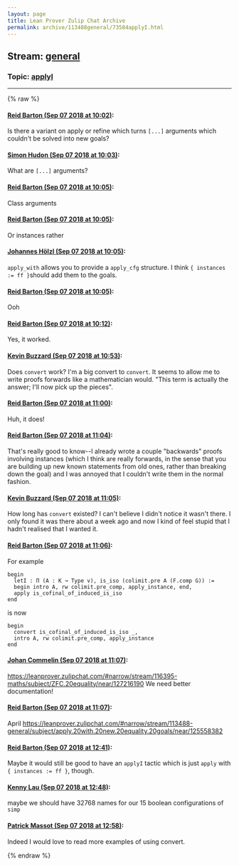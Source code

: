 ```yaml
---
layout: page
title: Lean Prover Zulip Chat Archive 
permalink: archive/113488general/73584applyI.html
---
```


## Stream: [general](index.html)
### Topic: [applyI](73584applyI.html)

---


{% raw %}
#### [ Reid Barton (Sep 07 2018 at 10:02)](https://leanprover.zulipchat.com/#narrow/stream/113488-general/topic/applyI/near/133495991):
Is there a variant on apply or refine which turns `[...]` arguments which couldn't be solved into new goals?

#### [ Simon Hudon (Sep 07 2018 at 10:03)](https://leanprover.zulipchat.com/#narrow/stream/113488-general/topic/applyI/near/133496017):
What are `[...]` arguments?

#### [ Reid Barton (Sep 07 2018 at 10:05)](https://leanprover.zulipchat.com/#narrow/stream/113488-general/topic/applyI/near/133496109):
Class arguments

#### [ Reid Barton (Sep 07 2018 at 10:05)](https://leanprover.zulipchat.com/#narrow/stream/113488-general/topic/applyI/near/133496113):
Or instances rather

#### [ Johannes Hölzl (Sep 07 2018 at 10:05)](https://leanprover.zulipchat.com/#narrow/stream/113488-general/topic/applyI/near/133496114):
`apply_with` allows you to provide a `apply_cfg` structure. I think `{ instances := ff }`should add them to the goals.

#### [ Reid Barton (Sep 07 2018 at 10:05)](https://leanprover.zulipchat.com/#narrow/stream/113488-general/topic/applyI/near/133496119):
Ooh

#### [ Reid Barton (Sep 07 2018 at 10:12)](https://leanprover.zulipchat.com/#narrow/stream/113488-general/topic/applyI/near/133496402):
Yes, it worked.

#### [ Kevin Buzzard (Sep 07 2018 at 10:53)](https://leanprover.zulipchat.com/#narrow/stream/113488-general/topic/applyI/near/133498215):
Does `convert` work? I'm a big convert to `convert`. It seems to allow me to write proofs forwards like a mathematician would. "This term is actually the answer; I'll now pick up the pieces".

#### [ Reid Barton (Sep 07 2018 at 11:00)](https://leanprover.zulipchat.com/#narrow/stream/113488-general/topic/applyI/near/133498553):
Huh, it does!

#### [ Reid Barton (Sep 07 2018 at 11:04)](https://leanprover.zulipchat.com/#narrow/stream/113488-general/topic/applyI/near/133498721):
That's really good to know--I already wrote a couple "backwards" proofs involving instances (which I think are really forwards, in the sense that you are building up new known statements from old ones, rather than breaking down the goal) and I was annoyed that I couldn't write them in the normal fashion.

#### [ Kevin Buzzard (Sep 07 2018 at 11:05)](https://leanprover.zulipchat.com/#narrow/stream/113488-general/topic/applyI/near/133498749):
How long has `convert` existed? I can't believe I didn't notice it wasn't there. I only found it was there about a week ago and now I kind of feel stupid that I hadn't realised that I wanted it.

#### [ Reid Barton (Sep 07 2018 at 11:06)](https://leanprover.zulipchat.com/#narrow/stream/113488-general/topic/applyI/near/133498793):
For example
```lean
begin
  letI : Π (A : K ↝ Type v), is_iso (colimit.pre A (F.comp G)) :=
  begin intro A, rw colimit.pre_comp, apply_instance, end,
  apply is_cofinal_of_induced_is_iso
end
```
is now
```lean
begin
  convert is_cofinal_of_induced_is_iso _,
  intro A, rw colimit.pre_comp, apply_instance
end
```

#### [ Johan Commelin (Sep 07 2018 at 11:07)](https://leanprover.zulipchat.com/#narrow/stream/113488-general/topic/applyI/near/133498834):
https://leanprover.zulipchat.com/#narrow/stream/116395-maths/subject/ZFC.20equality/near/127216190
We need better documentation!

#### [ Reid Barton (Sep 07 2018 at 11:07)](https://leanprover.zulipchat.com/#narrow/stream/113488-general/topic/applyI/near/133498835):
April
https://leanprover.zulipchat.com/#narrow/stream/113488-general/subject/apply.20with.20new.20equality.20goals/near/125558382

#### [ Reid Barton (Sep 07 2018 at 12:41)](https://leanprover.zulipchat.com/#narrow/stream/113488-general/topic/applyI/near/133502820):
Maybe it would still be good to have an `applyI` tactic which is just `apply` with `{ instances := ff }`, though.

#### [ Kenny Lau (Sep 07 2018 at 12:48)](https://leanprover.zulipchat.com/#narrow/stream/113488-general/topic/applyI/near/133503124):
maybe we should have 32768 names for our 15 boolean configurations of `simp`

#### [ Patrick Massot (Sep 07 2018 at 12:58)](https://leanprover.zulipchat.com/#narrow/stream/113488-general/topic/applyI/near/133503487):
Indeed I would love to read more examples of using convert.


{% endraw %}
